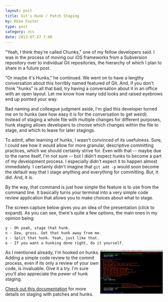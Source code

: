 ```yaml
---
layout: post
title: Git's Hunk / Patch Staging
by: Mike Foster
type: post
category: vcs
date: 2013-07-27 7:00
--- 
```


"Yeah, I think they're called Chunks," one of my fellow developers said. I was in the process of moving our iOS frameworks from a Subversion repository over to individual Git repositories, the hierarchy of which I plan to share in a future post. 

"Or maybe it's Hunks," he continued. We went on to have a lengthy conversation about this horribly named featured of Git. And, if you don't think "hunks" is all that bad, try having a conversation about it in an office with an open layout. Let me know how many odd looks and raised eyebrows end up pointed your way.

Bad naming and colleague judgment aside, I'm glad this developer turned me on to hunks (see how easy it is for the conversation to get weird). Instead of staging a whole file with multiple changes for different purposes, hunk staging allows developers to choose which changes within the file to stage, and which to leave for later stagings.

To admit, after learning of hunks, I wasn't convinced of its usefulness. Sure, I could see how it would allow for more granular, descriptive committing practices, which we should certainly strive for. Even with that -- maybe due to the name itself, I'm not sure -- but I didn't expect hunks to become a part of my development process. I especially didn't expect it to happen almost immediately. I certainly didn't imagine that `git add -p` would soon become the default way that I stage anything and everything for committing. But, it did. And, it is.

By the way, that command is just how simple the feature is to use from the command line. It basically turns your terminal into a very simple code review application that allows you to make choices about what to stage. 

The screen capture below gives you an idea of the presentation (click to expand). As you can see, there's quite a few options, the main ones in my opinion being:

	y - Oh yeah, stage that hunk.
	n - Eew, gross. Get that hunk away from me.
	s - Split that hunk. Yeah, just like that.
	e - If you want a hunking done right, do it yourself.

<a href="/images/posts/githunk_screencap.jpg" onclick="return hs.expand(this)">
	<img class="postImg" src="/images/posts/githunk_screencap-thumb.jpg" align="right" title="Git Hunk Staging"/>
</a>

As I mentioned already, I'm hooked on hunks. Adding a simple code review to the commit process, even if its only a review of your own code, is invaluable. Give it a try. I'm sure you'll also appreciate the power of hunk staging.

[Check out this documentation](http://git-scm.com/book/ch6-2.html#Staging-Patches) for more details on staging with patches and hunks.